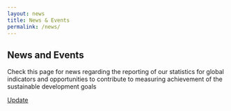 ```yaml
---
layout: news
title: News & Events
permalink: /news/
---
```


## News and Events
Check this page for news regarding the reporting of our statistics for global indicators and opportunities to contribute to measuring achievement of the sustainable development goals

[Update](https://drive.google.com/file/d/1ziMZL5IpJfW85wJ6QhVWzbF1c2G7xhow/view)
